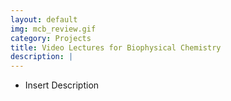 ```yaml
---
layout: default
img: mcb_review.gif
category: Projects
title: Video Lectures for Biophysical Chemistry
description: |
---
```


* Insert Description